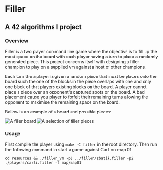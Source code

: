 # Filler
## A 42 algorithms I project
### Overview
Filler is a two player command line game where the objective is to fill up the most space on the board with each player having a turn to place a randomly generated piece. This project concerns itself with designing a filler champion to play on a supplied vm against a host of other champions.

Each turn the a player is given a random piece that must be places onto the board such the one of the blocks in the piece overlaps with one and only one block of that players existing blocks on the board. A player cannot place a piece over an opponent's captured spots on the board. A bad placement cause you player to forfeit their remaining turns allowing the opponent to maximise the remaining space on the board.

Bellow is an example of a board and possible pieces:

![A filler board](http://oi65.tinypic.com/219awig.jpg)
![A selection of filler pieces](http://oi67.tinypic.com/dqn1ad.jpg)

### Usage
First compile the player using `make -C filler` in the root directory. Then run the following command to start a game against Carli on map 01.

```
cd resources && ./filler_vm -p1 ../filler/zbatik.filler -p2 ./players/carli.filler -f map/map01
```

